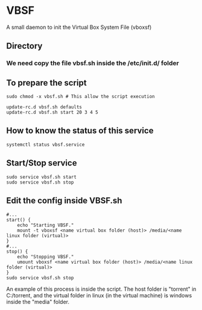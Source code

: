 # VBSF
A small daemon to init the Virtual Box System File (vboxsf)

## Directory
### We need copy the file **vbsf.sh** inside the **/etc/init.d/** folder

## To prepare the script
```shell
sudo chmod -x vbsf.sh # This allow the script execution

update-rc.d vbsf.sh defaults
update-rc.d vbsf.sh start 20 3 4 5
```

## How to know the status of this service
```shell
systemctl status vbsf.service
```

## Start/Stop service
```shell
sudo service vbsf.sh start
sudo service vbsf.sh stop
```

## Edit the config inside VBSF.sh
```shell
#...
start() {
    echo "Starting VBSF."
    mount -t vboxsf <name virtual box folder (host)> /media/<name linux folder (virtual)>
}
#...
stop() {
    echo "Stopping VBSF."
    umount vboxsf <name virtual box folder (host)> /media/<name linux folder (virtual)>
}
sudo service vbsf.sh stop
```
An example of this process is inside the script.
The host folder is "torrent" in C:/torrent, and the virtual folder in linux (in the virtual machine) is windows inside the "media" folder. 